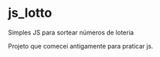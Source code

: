 # js_lotto
Simples JS para sortear números de loteria

Projeto que comecei antigamente para praticar js.
